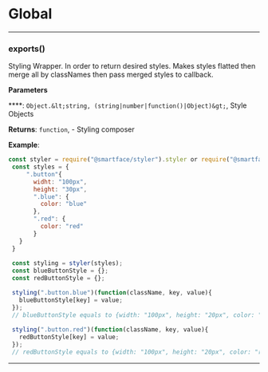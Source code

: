# Global





* * *

### exports() 

Styling Wrapper. In order to return desired styles. Makes styles flatted then merge all by classNames then pass merged styles to callback.

**Parameters**

****: `Object.&lt;string, (string|number|function()|Object)&gt;`, Style Objects

**Returns**: `function`, - Styling composer

**Example**:
```js
const styler = require("@smartface/styler").styler or require("@smartface/styler/lib/styler");
 const styles = {
     ".button"{
       widht: "100px",
       height: "30px",
       ".blue": {
         color: "blue"
       },
       ".red": {
         color: "red"
       }
   }
 }
 
 const styling = styler(styles);
 const blueButtonStyle = {};
 const redButtonStyle = {};

 styling(".button.blue")(function(className, key, value){
   blueButtonStyle[key] = value;
 }); 
 // blueButtonStyle equals to {width: "100px", height: "20px", color: "blue"}
 
 styling(".button.red")(function(className, key, value){
   redButtonStyle[key] = value;
 });
 // redButtonStyle equals to {width: "100px", height: "20px", color: "red"}
```



* * *










